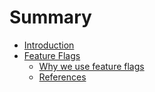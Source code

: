 # Summary

* [Introduction](README.md)
* [Feature Flags](feature-flags.md)
  * [Why we use feature flags](feature-flags/why-we-use-feature-flags.md)
  * [References](feature-flags/references.md)

